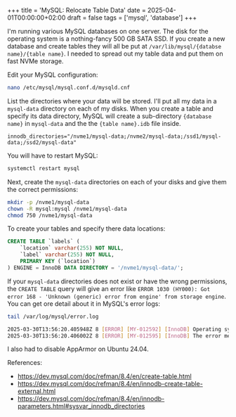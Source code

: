 +++
title = 'MySQL: Relocate Table Data'
date = 2025-04-01T00:00:00+02:00
draft = false
tags = ['mysql', 'database']
+++

I'm running various MySQL databases on one server. The disk for the operating system is a nothing-fancy 500 GB SATA SSD. If you create a new database and create tables they will all be put at `/var/lib/mysql/{databse name}/{table name}`. I needed to spread out my table data and put them on fast NVMe storage.

Edit your MySQL configuration:

```bash
nano /etc/mysql/mysql.conf.d/mysqld.cnf
```

List the directories where your data will be stored. I'll put all my data in a `mysql-data` directory on each of my disks. When you create a table and specify its data directory, MySQL will create a sub-directory `{database name}` in `mysql-data` and the the `{table name}.idb` file inside.

```text
innodb_directories="/nvme1/mysql-data;/nvme2/mysql-data;/ssd1/mysql-data;/ssd2/mysql-data"
```

You will have to restart MySQL:

```bash
systemctl restart mysql
```

Next, create the `mysql-data` directories on each of your disks and give them the correct permissions:

```bash
mkdir -p /nvme1/mysql-data
chown -R mysql:mysql /nvme1/mysql-data
chmod 750 /nvme1/mysql-data
```

To create your tables and specify there data locations:

```sql
CREATE TABLE `labels` (
    `location` varchar(255) NOT NULL,
    `label` varchar(255) NOT NULL,
    PRIMARY KEY (`location`)
) ENGINE = InnoDB DATA DIRECTORY = '/nvme1/mysql-data/';
```

If your `mysql-data` directories does not exist or have the wrong permissions, the `CREATE TABLE` query will give an error like `ERROR 1030 (HY000): Got error 168 - 'Unknown (generic) error from engine' from storage engine`. You can get ore detail about it in MySQL's error logs:

```bash
tail /var/log/mysql/error.log

2025-03-30T13:56:20.405948Z 8 [ERROR] [MY-012592] [InnoDB] Operating system error number 13 in a file operation.
2025-03-30T13:56:20.406002Z 8 [ERROR] [MY-012595] [InnoDB] The error means mysqld does not have the access rights to the directory.
```

I also had to disable AppArmor on Ubuntu 24.04.

References:

-   https://dev.mysql.com/doc/refman/8.4/en/create-table.html
-   https://dev.mysql.com/doc/refman/8.4/en/innodb-create-table-external.html
-   https://dev.mysql.com/doc/refman/8.4/en/innodb-parameters.html#sysvar_innodb_directories
